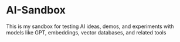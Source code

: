 # AI-Sandbox
This is my sandbox for testing AI ideas, demos, and experiments with models like GPT, embeddings, vector databases, and related tools
